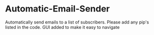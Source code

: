 # Automatic-Email-Sender

Automatically send emails to a list of subscribers.
Please add any pip's listed in the code. 
GUI added to make it easy to navigate

